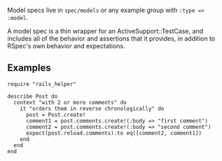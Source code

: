 Model specs live in `spec/models` or any example group with
`:type => :model`.

A model spec is a thin wrapper for an ActiveSupport::TestCase, and includes all
of the behavior and assertions that it provides, in addition to RSpec's own
behavior and expectations.

## Examples

    require "rails_helper"
    
    describe Post do
      context "with 2 or more comments" do
        it "orders them in reverse chronologically" do
          post = Post.create!
          comment1 = post.comments.create!(:body => "first comment")
          comment2 = post.comments.create!(:body => "second comment")
          expect(post.reload.comments).to eq([comment2, comment1])
        end
      end
    end
